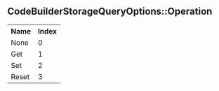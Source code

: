 ## CodeBuilderStorageQueryOptions::Operation

<table><tr><th>Name</th><th>Index</th><tr><td>None</td><td>0</td></tr><tr><td>Get</td><td>1</td></tr><tr><td>Set</td><td>2</td></tr><tr><td>Reset</td><td>3</td></tr></table>